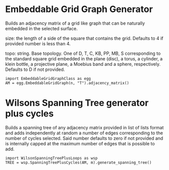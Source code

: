 # Embeddable Grid Graph Generator

Builds an adjacency matrix of a grid like graph that can be naturally embedded
in the selected surface.

size: the length of a side of the square that contains the grid. Defaults to 4 if
provided number is less than 4.

topo: string. Base topology. One of D, T, C, KB, PP, MB, S corresponding to
the standard square grid embedded in the plane (disc), a torus, a cylinder,
a klein bottle, a projective plane, a Moebius band  and a sphere, respectively.
Defaults to D if not provided.

```
import EmbeddableGridGraphClass as egg
AM = egg.EmbeddableGridGraph(n, "T").adjacency_matrix()
```

# Wilsons Spanning Tree generator plus cycles

Builds a spanning tree of any adjacency matrix provided in list of lists format and
adds independently at random a number of edges corresponding to the number of cycles
selected. Said number defaults to zero if not provided and is internally capped at the
maximum number of edges that is possible to add.

```
import WilsonSpanningTreePlusLoops as wsp
TREE = wsp.SpanningTreePlusCycles(AM, m).generate_spanning_tree()

```
